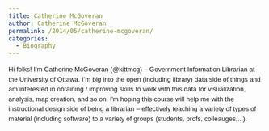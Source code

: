 ```yaml
---
title: Catherine McGoveran
author: Catherine McGoveran
permalink: /2014/05/catherine-mcgoveran/
categories:
  - Biography
---
```

<span style="font-family: Calibri, sans-serif; font-size: small;"><span style="line-height: 19.5px;">Hi folks! I’m Catherine McGoveran (@kittmcg) – Government Information Librarian at the University of Ottawa. I’m big into the open (including library) data side of things and am interested in obtaining / improving skills to work with this data for visualization, analysis, map creation, and so on. I'm hoping this course will help me with the instructional design side of being a librarian – effectively teaching a variety of types of material (including software) to a variety of groups (students, profs, colleauges,...). </span></span>
